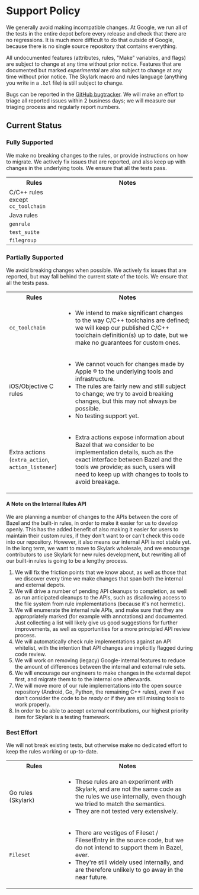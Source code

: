 # Support Policy

We generally avoid making incompatible changes. At Google, we run all of the tests in the entire
depot before every release and check that there are no regressions. It is much more difficult to do
that outside of Google, because there is no single source repository that contains everything.

All undocumented features (attributes, rules, "Make" variables, and flags) are subject to change at
any time without prior notice. Features that are documented but marked *experimental* are also
subject to change at any time without prior notice. The Skylark macro and rules language (anything
you write in a `.bzl` file) is still subject to change.

Bugs can be reported in the [GitHub bugtracker](https://github.com/google/bazel/issues). We will
make an effort to triage all reported issues within 2 business days; we will measure our triaging
process and regularly report numbers.

## Current Status

### Fully Supported
We make no breaking changes to the rules, or provide instructions on how to migrate. We actively fix
issues that are reported, and also keep up with changes in the underlying tools. We ensure that all
the tests pass.

<table>
<colgroup><col width="30%"/><col/></colgroup>
  <tr>
    <th>Rules</th>
    <th>Notes</th>
  </tr>
  <tr>
    <td>C/C++ rules except <code>cc_toolchain</code></td>
    <td></td>
  </tr>
  <tr>
    <td>Java rules</td>
    <td></td>
  </tr>
  <tr>
    <td><code>genrule</code></td>
    <td></td>
  </tr>
  <tr>
    <td><code>test_suite</code></td>
    <td></td>
  </tr>
  <tr>
    <td><code>filegroup</code></td>
    <td></td>
  </tr>
</table>


### Partially Supported
We avoid breaking changes when possible. We actively fix issues that are reported, but may fall
behind the current state of the tools. We ensure that all the tests pass.

<table>
<colgroup><col width="30%"/><col/></colgroup>
  <tr>
    <th>Rules</th>
    <th>Notes</th>
  </tr>
  <tr>
    <td><code>cc_toolchain</code></td>
    <td>
      <ul>
        <li>We intend to make significant changes to the way C/C++ toolchains are defined; we will
          keep our published C/C++ toolchain definition(s) up to date, but we make no guarantees for
          custom ones.</li>
      </ul>
    </td>
  </tr>
  <tr>
    <td>iOS/Objective C rules</td>
    <td>
      <ul>
        <li>We cannot vouch for changes made by Apple &reg; to the underlying tools and
          infrastructure.</li>
        <li>The rules are fairly new and still subject to change; we try to avoid breaking changes,
          but this may not always be possible.</li>
        <li>No testing support yet.</li>
      </ul>
    </td>
  </tr>
  <tr>
    <td>Extra actions (<code>extra_action</code>, <code>action_listener</code>)</td>
    <td>
      <ul>
        <li>Extra actions expose information about Bazel that we consider to be implementation
          details, such as the exact interface between Bazel and the tools we provide; as such,
          users will need to keep up with changes to tools to avoid breakage.</li>
      </ul>
    </td>
  </tr>
</table>

#### A Note on the Internal Rules API
We are planning a number of changes to the APIs between the core of Bazel and the built-in rules,
in order to make it easier for us to develop openly. This has the added benefit of also making it
easier for users to maintain their custom rules, if they don't want to or can't check this code into
our repository. However, it also means our internal API is not stable yet. In the long term, we
want to move to Skylark wholesale, and we encourage contributors to use Skylark for new rules
development, but rewriting all of our built-in rules is going to be a lengthy process.

1. We will fix the friction points that we know about, as well as those that we discover every time
   we make changes that span both the internal and external depots.
2. We will drive a number of pending API cleanups to completion, as well as run anticipated cleanups
   to the APIs, such as disallowing access to the file system from rule implementations (because
   it's not hermetic).
3. We will enumerate the internal rule APIs, and make sure that they are appropriately marked (for
   example with annotations) and documented. Just collecting a list will likely give us good
   suggestions for further improvements, as well as opportunities for a more principled API review
   process.
4. We will automatically check rule implementations against an API whitelist, with the intention
   that API changes are implicitly flagged during code review.
5. We will work on removing (legacy) Google-internal features to reduce the amount of differences
   between the internal and external rule sets.
6. We will encourage our engineers to make changes in the external depot first, and migrate them to
   to the internal one afterwards.
7. We will move more of our rule implementations into the open source repository (Android, Go,
   Python, the remaining C++ rules), even if we don't consider the code to be *ready* or if they are
   still missing tools to work properly.
8. In order to be able to accept external contributions, our highest priority item for Skylark is a
   testing framework.


### Best Effort
We will not break existing tests, but otherwise make no dedicated effort to keep the rules working
or up-to-date.

<table>
<colgroup><col width="30%"/><col/></colgroup>
  <tr>
    <th>Rules</th>
    <th>Notes</th>
  </tr>
  <tr>
    <td>Go rules (Skylark)</td>
    <td>
      <ul>
        <li>These rules are an experiment with Skylark, and are not the same code as the rules we
          use internally, even though we tried to match the semantics.</li>
        <li>They are not tested very extensively.</li>
      </ul>
    </td>
  </tr>
  <tr>
    <td><code>Fileset</code></td>
    <td>
      <ul>
        <li>There are vestiges of Fileset / FilesetEntry in the source code, but we do not intend to
          support them in Bazel, ever.</li>
        <li>They're still widely used internally, and are therefore unlikely to go away in the near
          future.</li>
      </ul>
    </td>
  </tr>
</table>

